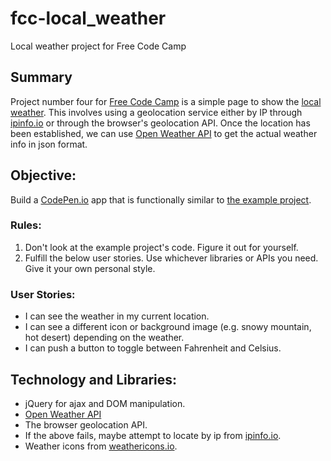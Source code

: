 # fcc-local_weather
Local weather project for Free Code Camp

## Summary
Project number four for [Free Code Camp](https://www.freecodecamp.com) is a simple page to show the [local weather](https://www.freecodecamp.com/challenges/show-the-local-weather).  This involves using a geolocation service either by IP through [ipinfo.io](http://ipinfo.io/) or through the browser's geolocation API.  Once the location has been established, we can use [Open Weather API](http://openweathermap.org/current#geo) to get the actual weather info in json format.

## Objective:
Build a [CodePen.io](https://codepen.io) app that is functionally similar to [the example project](http://codepen.io/FreeCodeCamp/full/bELRjV).

### Rules:
1. Don't look at the example project's code.  Figure it out for yourself.
2. Fulfill the below user stories.  Use whichever libraries or APIs you need.  Give it your own personal style.

### User Stories:
* I can see the weather in my current location.
* I can see a different icon or background image (e.g. snowy mountain, hot desert) depending on the weather.
* I can push a button to toggle between Fahrenheit and Celsius.

## Technology and Libraries:
* jQuery for ajax and DOM manipulation.
* [Open Weather API](http://openweathermap.org)
* The browser geolocation API.
* If the above fails, maybe attempt to locate by ip from [ipinfo.io](http://ipinfo.io).
* Weather icons from [weathericons.io](http://weathericons.io).
